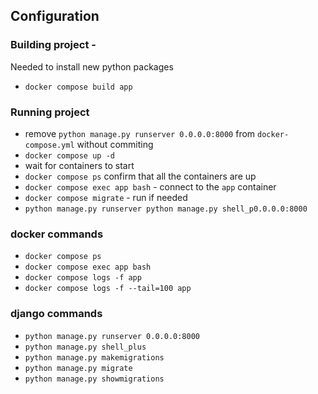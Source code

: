 ## Configuration

### Building project - 
Needed to install new python packages
- `docker compose build app`

### Running project
- remove `python manage.py runserver 0.0.0.0:8000` from `docker-compose.yml` without commiting
- `docker compose up -d`
- wait for containers to start
- `docker compose ps` confirm that all the containers are up
- `docker compose exec app bash` - connect to the `app` container
- `docker compose migrate` - run if needed
- `python manage.py runserver python manage.py shell_p0.0.0.0:8000`

### docker commands
- `docker compose ps`
- `docker compose exec app bash`
- `docker compose logs -f app`
- `docker compose logs -f --tail=100 app`

### django commands
- `python manage.py runserver 0.0.0.0:8000`
- `python manage.py shell_plus`
- `python manage.py makemigrations`
- `python manage.py migrate`
- `python manage.py showmigrations`